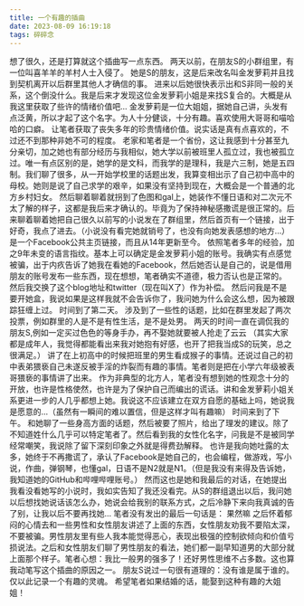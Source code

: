 ```yaml
---
title: 一个有趣的插曲
date: 2023-08-09 16:19:18
tags: 碎碎念
---
```

想了很久，还是打算就这个插曲写一点东西。
两天以前，在朋友S的小群组里，有一位叫喜羊羊的羊村人士入侵了。
她是S的朋友，这是后来改名叫金发萝莉并且找到契机离开以后群里其他人才确信的事。
进来以后她很快表示出和S非同一般的关系，这个倒没什么。我是后来才发现这位金发萝莉小姐是来找S复合的。大概是从我这里获取了些许的情绪价值吧...
金发萝莉是一位大姐姐，据她自己讲，头发有点泛黄，所以才起了这个名字。为人十分健谈，十分有趣。喜欢使用大哥哥和喵哈哈的口癖。
让笔者获取了丧失多年的珍贵情绪价值。说实话是真有点喜欢的，不过还不到那种非她不可的程度。
老家和笔者是一个省份，这让我感到十分甚至九分亲切，加之她也有部分经历与我相似，她大学以前被班里人孤立过，我也被孤立过。唯一有点区别的是，她学的是文科，而我学的是理科，我是六三制，她是五四制。我们聊了很多，从一开始学校里的话题出发，我算变相出示了自己初中高中的母校。她则是说了自己求学的艰辛，如果没有坚持到现在，大概会是一个普通的北方乡村妇女。
然后聊着聊着就拐到了色图和gal上，她装作不懂日语和对二次元不太了解的样子，这都是我后来才确认的。毕竟为了保持神秘感撒谎是很正常的。后来聊着聊着她把自己很久以前写的小说发在了群组里，然后首页有一个链接，出于好奇，我点了进去。（小说没有看完她就销号了，也没有向她发表感想的地方...）
是一个Facebook公共主页链接，而且从14年更新至今。
依照笔者多年的经验，加之9年未变的语言指纹。基本上可以确定是金发萝莉小姐的账号。我确实有点感觉被骗，出于内疚告诉了她我在看她的Facebook，然后她否认是自己的，说是借用朋友的账号发布一些东西，现在想想，笔者确实不道德，极力否认也是正常的。
然后我交换了这个blog地址和twitter（现在叫X了）作为补偿。
然后问我是不是要开她盒，我说如果是这样我就不会告诉你了，我问她为什么会这么想，因为被跟踪狂缠上过。
时间到了第二天。
涉及到了一些性的话题，比如在群里发起了两次投票，例如群里的人是不是有性生活，是不是处男。
两天的时间一直在调侃我的朋友S,例如一定买过色色的等身手办，再不娶她就要被人抢走了云云
（其实大家都是成年人，我觉得都能看出来我对她抱有好感，也开了把我当成S的玩笑，总之很满足。）
讲了在上初高中的时候把班里的男生看成猴子的事情。还说过自己的初中表弟猥亵自己未遂反被手淫的炸裂而有趣的事情。笔者则是把在小学六年级被表哥猥亵的事情讲了出来。
作为非典型的北方人，笔者没有想到她的性观念十分的开放，也许是性格使然，也许是为了保护自己而编出的谎话。讲和金发萝莉小姐关系更进一步的人几乎都想上她。我说这不应该建立在双方自愿的基础上吗，她说我是愿意的...（虽然有一瞬间的难以置信，但是这样才叫有趣嘛）
时间来到了下午。
和她聊了一些身高方面的话题，然后被要了照片，给出了理发的建议。除了不知道姓什么几乎可以特定笔者了。然后看到我的女性化名字，问我是不是被同学经常嘲笑，我说除了留下深刻印象之外就是得费劲解释。
也许是我向她吐露的太多，她终于不再撒谎了，承认了Facebook是她自己的，也会编程，做游戏，写小说，作曲，弹钢琴，也懂gal，日语不是N2就是N1。（但是我没有来得及告诉她，我知道她的GitHub和哔哩哔哩账号。）
然而这也是她和我最后的对话，在她提出我看没看她写的小说时，我如实告知了我还没看完。从S的群组退出以后，我问她以后想找她说话该怎么办，她说会给我别的联系方式，之后冷静下来向我真诚的告了别，让我以后不要再找她...
笔者没有发出的最后一句话是：
果然嘛
之后怀着郁闷的心情去和一些男性和女性朋友讲述了上面的东西，女性朋友劝我不要陷太深，不要被骗。男性朋友里有些人我本能觉得恶心，表现出极强的控制欲倾向和价值亏损说法。之后和女性朋友们聊了男性朋友的看法，她们都一副早知道男的大部分就上面那个样子。笔者心想：我比一般男的强多了！还好男性思维不占多数。这也算我动笔写这个插曲的原因之一。
朋友S说过一句很有道理的：没有谁是属于谁的。
仅以此记录一个有趣的灵魂。
希望笔者如果结婚的话，能娶到这种有趣的大姐姐！
